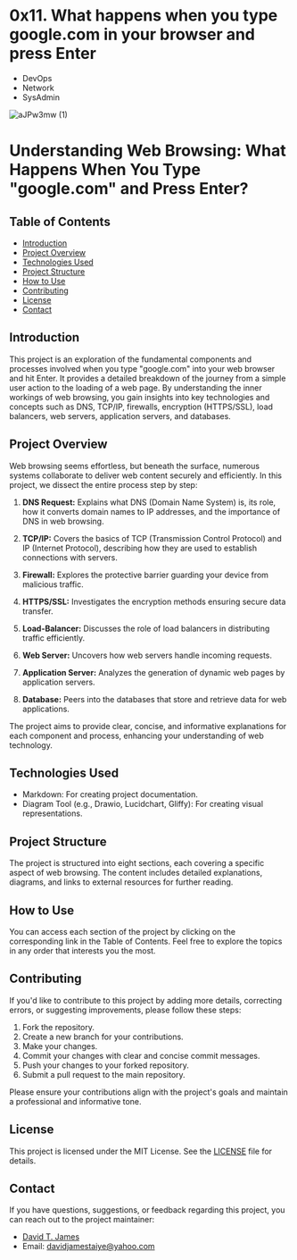 # 0x11. What happens when you type google.com in your browser and press Enter
* DevOps
* Network
* SysAdmin

![aJPw3mw (1)](https://github.com/Official0mega/alx-system_engineering-devops/assets/122806822/6f016965-b634-4a0f-ae84-a496ecf45591)

# Understanding Web Browsing: What Happens When You Type "google.com" and Press Enter?

## Table of Contents

- [Introduction](#introduction)
- [Project Overview](#project-overview)
- [Technologies Used](#technologies-used)
- [Project Structure](#project-structure)
- [How to Use](#how-to-use)
- [Contributing](#contributing)
- [License](#license)
- [Contact](#contact)

## Introduction

This project is an exploration of the fundamental components and processes involved when you type "google.com" into your web browser and hit Enter. It provides a detailed breakdown of the journey from a simple user action to the loading of a web page. By understanding the inner workings of web browsing, you gain insights into key technologies and concepts such as DNS, TCP/IP, firewalls, encryption (HTTPS/SSL), load balancers, web servers, application servers, and databases.

## Project Overview

Web browsing seems effortless, but beneath the surface, numerous systems collaborate to deliver web content securely and efficiently. In this project, we dissect the entire process step by step:

1. **DNS Request:** Explains what DNS (Domain Name System) is, its role, how it converts domain names to IP addresses, and the importance of DNS in web browsing.

2. **TCP/IP:** Covers the basics of TCP (Transmission Control Protocol) and IP (Internet Protocol), describing how they are used to establish connections with servers.

3. **Firewall:** Explores the protective barrier guarding your device from malicious traffic.

4. **HTTPS/SSL:** Investigates the encryption methods ensuring secure data transfer.

5. **Load-Balancer:** Discusses the role of load balancers in distributing traffic efficiently.

6. **Web Server:** Uncovers how web servers handle incoming requests.

7. **Application Server:** Analyzes the generation of dynamic web pages by application servers.

8. **Database:** Peers into the databases that store and retrieve data for web applications.

The project aims to provide clear, concise, and informative explanations for each component and process, enhancing your understanding of web technology.

## Technologies Used

- Markdown: For creating project documentation.
- Diagram Tool (e.g., Drawio, Lucidchart, Gliffy): For creating visual representations.

## Project Structure

The project is structured into eight sections, each covering a specific aspect of web browsing. The content includes detailed explanations, diagrams, and links to external resources for further reading.

## How to Use

You can access each section of the project by clicking on the corresponding link in the Table of Contents. Feel free to explore the topics in any order that interests you the most.

## Contributing

If you'd like to contribute to this project by adding more details, correcting errors, or suggesting improvements, please follow these steps:

1. Fork the repository.
2. Create a new branch for your contributions.
3. Make your changes.
4. Commit your changes with clear and concise commit messages.
5. Push your changes to your forked repository.
6. Submit a pull request to the main repository.

Please ensure your contributions align with the project's goals and maintain a professional and informative tone.

## License

This project is licensed under the MIT License. See the [LICENSE](LICENSE) file for details.

## Contact

If you have questions, suggestions, or feedback regarding this project, you can reach out to the project maintainer:

- [David T. James](https://github.com/Official0mega)
- Email: davidjamestaiye@yahoo.com
